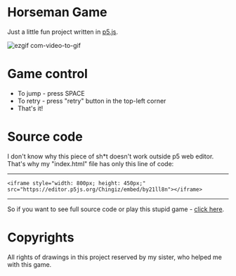 # Horseman Game
Just a little fun project written in [p5.js](https://p5js.org/).

![ezgif com-video-to-gif](https://user-images.githubusercontent.com/49096838/76085953-4b106c00-5fdd-11ea-8ad9-13aa4b2df581.gif)

# Game control
 - To jump - press SPACE
 - To retry - press "retry" button in the top-left corner
 - That's it!

# Source code
I don't know why this piece of sh*t doesn't work outside p5 web editor. That's why my "index.html" file has only this line of code:

---
    <iframe style="width: 800px; height: 450px;" src="https://editor.p5js.org/Chingiz/embed/by21ll8n"></iframe>
---
So if you want to see full source code or play this stupid game - [click here](https://editor.p5js.org/Chingiz/sketches/by21ll8n).
 
 # Copyrights
All rights of drawings in this project reserved by my sister, who helped me with this game.
